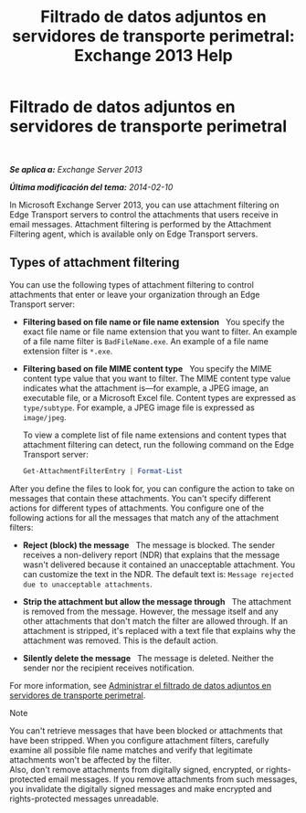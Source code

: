﻿---
title: 'Filtrado de datos adjuntos en servidores de transporte perimetral: Exchange 2013 Help'
TOCTitle: Filtrado de datos adjuntos en servidores de transporte perimetral
ms:assetid: be39a181-c82e-41f5-8846-085bf1f84164
ms:mtpsurl: https://technet.microsoft.com/es-es/library/Bb124399(v=EXCHG.150)
ms:contentKeyID: 60830020
ms.date: 04/23/2018
mtps_version: v=EXCHG.150
ms.translationtype: HT
---

# Filtrado de datos adjuntos en servidores de transporte perimetral

 

_**Se aplica a:** Exchange Server 2013_

_**Última modificación del tema:** 2014-02-10_

In Microsoft Exchange Server 2013, you can use attachment filtering on Edge Transport servers to control the attachments that users receive in email messages. Attachment filtering is performed by the Attachment Filtering agent, which is available only on Edge Transport servers.

## Types of attachment filtering

You can use the following types of attachment filtering to control attachments that enter or leave your organization through an Edge Transport server:

  - **Filtering based on file name or file name extension**   You specify the exact file name or file name extension that you want to filter. An example of a file name filter is `BadFileName.exe`. An example of a file name extension filter is `*.exe`.

  - **Filtering based on file MIME content type**   You specify the MIME content type value that you want to filter. The MIME content type value indicates what the attachment is—for example, a JPEG image, an executable file, or a Microsoft Excel file. Content types are expressed as `type/subtype`. For example, a JPEG image file is expressed as `image/jpeg`.
    
    To view a complete list of file name extensions and content types that attachment filtering can detect, run the following command on the Edge Transport server:
    
      ```powershell
      Get-AttachmentFilterEntry | Format-List
      ```

After you define the files to look for, you can configure the action to take on messages that contain these attachments. You can't specify different actions for different types of attachments. You configure one of the following actions for all the messages that match any of the attachment filters:

  - **Reject (block) the message**   The message is blocked. The sender receives a non-delivery report (NDR) that explains that the message wasn't delivered because it contained an unacceptable attachment. You can customize the text in the NDR. The default text is: `Message rejected due to unacceptable attachments`.

  - **Strip the attachment but allow the message through**   The attachment is removed from the message. However, the message itself and any other attachments that don't match the filter are allowed through. If an attachment is stripped, it's replaced with a text file that explains why the attachment was removed. This is the default action.

  - **Silently delete the message**   The message is deleted. Neither the sender nor the recipient receives notification.

For more information, see [Administrar el filtrado de datos adjuntos en servidores de transporte perimetral](manage-attachment-filtering-on-edge-transport-servers-exchange-2013-help.md).


> [!NOTE]
> You can't retrieve messages that have been blocked or attachments that have been stripped. When you configure attachment filters, carefully examine all possible file name matches and verify that legitimate attachments won't be affected by the filter.<BR>Also, don't remove attachments from digitally signed, encrypted, or rights-protected email messages. If you remove attachments from such messages, you invalidate the digitally signed messages and make encrypted and rights-protected messages unreadable.


